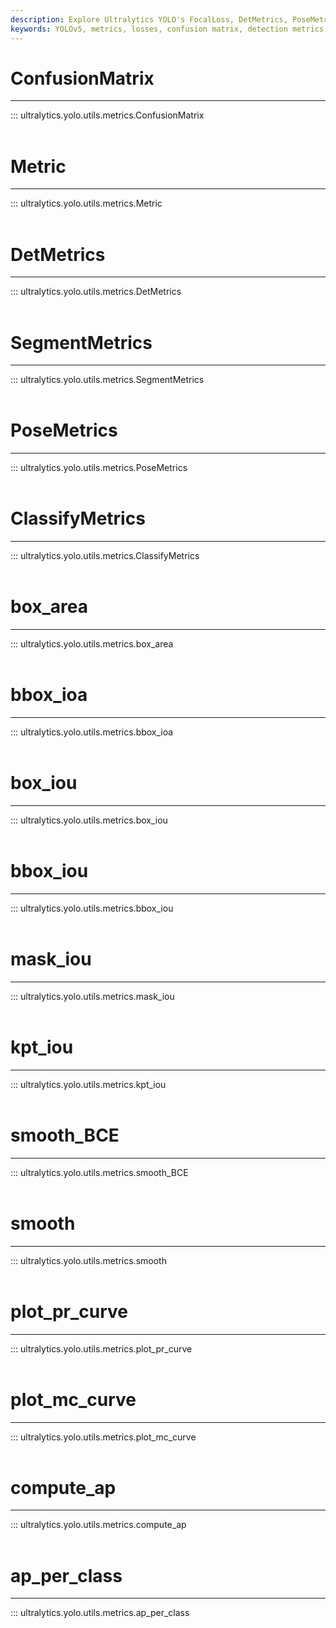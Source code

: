 ```yaml
---
description: Explore Ultralytics YOLO's FocalLoss, DetMetrics, PoseMetrics, ClassifyMetrics, and more with Ultralytics Metrics documentation.
keywords: YOLOv5, metrics, losses, confusion matrix, detection metrics, pose metrics, classification metrics, intersection over area, intersection over union, keypoint intersection over union, average precision, per class average precision, Ultralytics Docs
---
```


# ConfusionMatrix
---
::: ultralytics.yolo.utils.metrics.ConfusionMatrix
<br><br>

# Metric
---
::: ultralytics.yolo.utils.metrics.Metric
<br><br>

# DetMetrics
---
::: ultralytics.yolo.utils.metrics.DetMetrics
<br><br>

# SegmentMetrics
---
::: ultralytics.yolo.utils.metrics.SegmentMetrics
<br><br>

# PoseMetrics
---
::: ultralytics.yolo.utils.metrics.PoseMetrics
<br><br>

# ClassifyMetrics
---
::: ultralytics.yolo.utils.metrics.ClassifyMetrics
<br><br>

# box_area
---
::: ultralytics.yolo.utils.metrics.box_area
<br><br>

# bbox_ioa
---
::: ultralytics.yolo.utils.metrics.bbox_ioa
<br><br>

# box_iou
---
::: ultralytics.yolo.utils.metrics.box_iou
<br><br>

# bbox_iou
---
::: ultralytics.yolo.utils.metrics.bbox_iou
<br><br>

# mask_iou
---
::: ultralytics.yolo.utils.metrics.mask_iou
<br><br>

# kpt_iou
---
::: ultralytics.yolo.utils.metrics.kpt_iou
<br><br>

# smooth_BCE
---
::: ultralytics.yolo.utils.metrics.smooth_BCE
<br><br>

# smooth
---
::: ultralytics.yolo.utils.metrics.smooth
<br><br>

# plot_pr_curve
---
::: ultralytics.yolo.utils.metrics.plot_pr_curve
<br><br>

# plot_mc_curve
---
::: ultralytics.yolo.utils.metrics.plot_mc_curve
<br><br>

# compute_ap
---
::: ultralytics.yolo.utils.metrics.compute_ap
<br><br>

# ap_per_class
---
::: ultralytics.yolo.utils.metrics.ap_per_class
<br><br>

